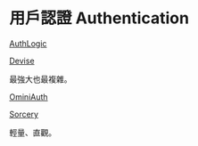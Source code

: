 # 用戶認證 Authentication

[AuthLogic](https://github.com/binarylogic/authlogic/)

[Devise](https://github.com/plataformatec/devise)

最強大也最複雜。

[OminiAuth](https://github.com/intridea/omniauth)

[Sorcery](https://github.com/NoamB/sorcery)

輕量、直觀。